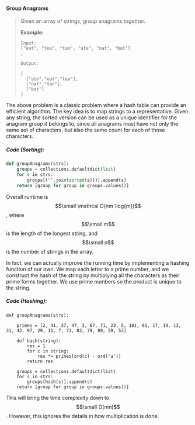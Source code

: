#### Group Anagrams

> Given an array of strings, group anagrams together.
>
> **Example:**
>
> ```
> Input:
> ["eat", "tea", "tan", "ate", "nat", "bat"]
> ,
>
> Output:
>
> [
>   ["ate","eat","tea"],
>   ["nat","tan"],
>   ["bat"]
> ]
> ```

The above problem is a classic problem where a hash table can provide an efficient algorithm. The key idea is to map strings to a representative. Given any string, the sorted version can be used as a unique identifier for the anagram group it belongs to, since all anagrams must have not only the same set of characters, but also the same count for each of those characters.

##### Code \(Sorting\):

```py
def groupAnagrams(strs):
    groups = collections.defaultdict(list)
    for s in strs:
        groups[("".join(sorted(s)))].append(s)
    return [group for group in groups.values()]
```

Overall runtime is $$\small \mathcal O(nm \log{m})$$, where $$\small m$$ is the length of the longest string, and $$\small n$$ is the number of strings in the array. 

In fact, we can actually improve the running time by implementing a hashing function of our own. We map each letter to a prime number, and we construct the hash of the string by multiplying all the characters as their prime forms together. We use prime numbers so the product is unique to the string. 

##### Code \(Hashing\):

```
def groupAnagrams(strs):

    primes = [2, 41, 37, 47, 3, 67, 71, 23, 5, 101, 61, 17, 19, 13, 31, 43, 97, 29, 11, 7, 73, 83, 79, 89, 59, 53]

    def hash(string):
        res = 1
        for c in string:
            res *= primes[ord(c) - ord('a')]
        return res

    groups = collections.defaultdict(list)
    for s in strs:
        groups[hash(s)].append(s)
    return [group for group in groups.values()]
```

This will bring the time complexity down to $$\small O(mn)$$. However, this ignores the details in how multiplication is done.

